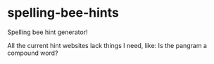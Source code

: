 # spelling-bee-hints
Spelling bee hint generator!

All the current hint websites lack things I need, like:
Is the pangram a compound word?
